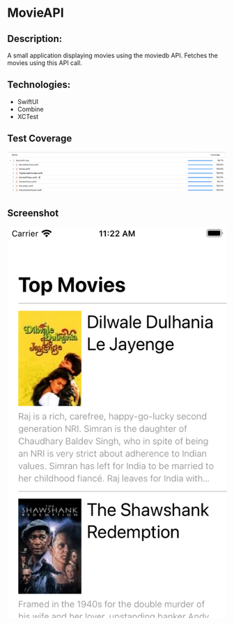 #  MovieAPI

## Description:
A small application displaying movies using the moviedb API. 
Fetches the movies using this API call.

## Technologies:
- SwiftUI
- Combine
- XCTest

## Test Coverage
![link](MovieAPITestCoverage.png)


## Screenshot
![link](MovieAPIScreenshot.png)





